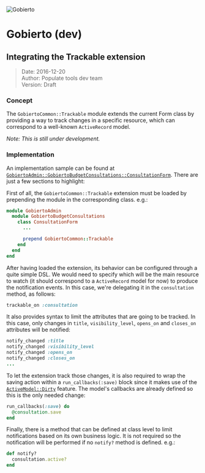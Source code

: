 ![Gobierto](https://gobierto.es/assets/logo_gobierto.png)

# Gobierto (dev)

## Integrating the Trackable extension

> Date: 2016-12-20  
> Author: Populate tools dev team  
> Version: Draft

### Concept

The `GobiertoCommon::Trackable` module extends the current Form class by
providing a way to track changes in a specific resource, which can
correspond to a well-known `ActiveRecord` model.

*Note: This is still under development.*

### Implementation

An implementation sample can be found at
[`GobiertoAdmin::GobiertoBudgetConsultations::ConsultationForm`](https://github.com/PopulateTools/gobierto-dev/blob/5c4efc0870b7bc830d2b4869289ddb854a723d12/app/forms/gobierto_admin/gobierto_budget_consultations/consultation_form.rb). There are just a few sections to highlight:

First of all, the `GobiertoCommon::Trackable` extension must be loaded
by prepending the module in the corresponding class. e.g.:

```ruby
module GobiertoAdmin
  module GobiertoBudgetConsultations
    class ConsultationForm
      ...

      prepend GobiertoCommon::Trackable
    end
  end
end
```

After having loaded the extension, its behavior can be configured
through a quite simple DSL. We would need to specify which will
be the main resource to watch (it should correspond to a `ActiveRecord`
model for now) to produce the notification events. In this case, we're
delegating it in the `consultation` method, as follows:

```ruby
trackable_on :consultation
```

It also provides syntax to limit the attributes that are going to be
tracked. In this case, only changes in `title`, `visibility_level`,
`opens_on` and `closes_on` attributes will be notified:

```ruby
notify_changed :title
notify_changed :visibility_level
notify_changed :opens_on
notify_changed :closes_on
...
```

To let the extension track those changes, it is also required to wrap
the saving action within a `run_callbacks(:save)` block since it makes
use of the [`ActiveModel::Dirty`](http://api.rubyonrails.org/classes/ActiveModel/Dirty.html)
feature. The model's callbacks are already defined so this is the only
needed change:

```ruby
run_callbacks(:save) do
  @consultation.save
end
```

Finally, there is a method that can be defined at class level to limit
notifications based on its own business logic. It is not required so the
notification will be performed if no `notify?` method is defined. e.g.:

```ruby
def notify?
  consultation.active?
end
```
